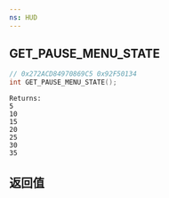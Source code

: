 ```yaml
---
ns: HUD
---
```

## GET_PAUSE_MENU_STATE

```c
// 0x272ACD84970869C5 0x92F50134
int GET_PAUSE_MENU_STATE();
```

```
Returns:  
5  
10  
15  
20  
25  
30  
35  
```

## 返回值
